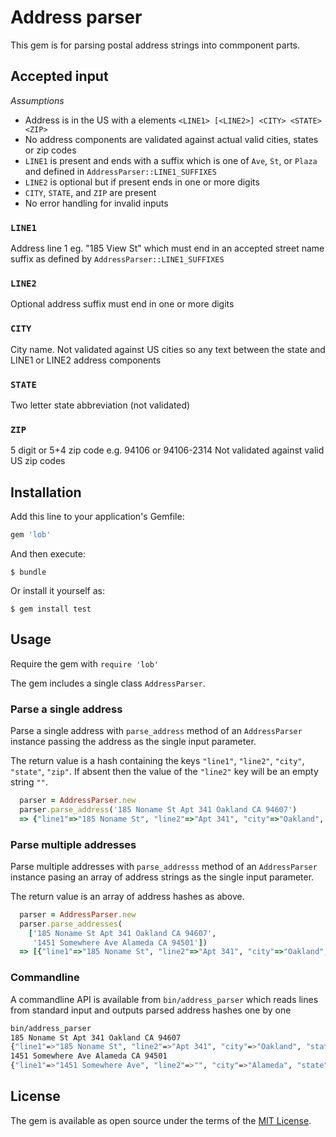 # Address parser

This gem is for parsing postal address strings into commponent parts.

## Accepted input

*Assumptions*
- Address is in the US with a elements `<LINE1> [<LINE2>] <CITY> <STATE> <ZIP>`
- No address components are validated against actual valid cities, states or zip codes
- `LINE1` is present and ends with a suffix which is one of `Ave`, `St`, or `Plaza` and defined in `AddressParser::LINE1_SUFFIXES`
- `LINE2` is optional but if present ends in one or more digits
- `CITY`, `STATE`, and `ZIP` are present
- No error handling for invalid inputs

### `LINE1`
Address line 1 eg. "185 View St" which must end in an accepted street name suffix as defined by `AddressParser::LINE1_SUFFIXES`
### `LINE2`
Optional address suffix must end in one or more digits
### `CITY`
City name.  Not validated against US cities so any text between the state and LINE1 or LINE2 address components
### `STATE`
Two letter state abbreviation (not validated)

### `ZIP`
5 digit or 5+4 zip code e.g. 94106 or 94106-2314
Not validated against valid US zip codes

## Installation

Add this line to your application's Gemfile:

```ruby
gem 'lob'
```

And then execute:

    $ bundle

Or install it yourself as:

    $ gem install test

## Usage

Require the gem with `require 'lob'`

The gem includes a single class `AddressParser`.

### Parse a single address

Parse a single address with `parse_address` method of an `AddressParser` instance passing the address as the single input parameter.  

The return value is a hash containing the keys `"line1"`, `"line2"`, `"city"`, `"state"`, `"zip"`.  If absent then the value of the `"line2"` key will be an empty string `""`.
```ruby
  parser = AddressParser.new
  parser.parse_address('185 Noname St Apt 341 Oakland CA 94607')
  => {"line1"=>"185 Noname St", "line2"=>"Apt 341", "city"=>"Oakland", "state"=>"CA", "zip"=>"94607"}
```

### Parse multiple addresses

Parse multiple addresses with `parse_addresss` method of an `AddressParser` instance pasing an array of address strings as the single input parameter.

The return value is an array of address hashes as above.

```ruby
  parser = AddressParser.new
  parser.parse_addresses(
    ['185 Noname St Apt 341 Oakland CA 94607',
     '1451 Somewhere Ave Alameda CA 94501'])
  => [{"line1"=>"185 Noname St", "line2"=>"Apt 341", "city"=>"Oakland", "state"=>"CA", "zip"=>"94607"},{"1451 Somewhere Ave", "line2"=>"", "city"=>"Alameda", "zip"=>"94501"}]
```

### Commandline

A commandline API is available from `bin/address_parser` which reads lines from standard input and outputs parsed address hashes one by one

```bash
bin/address_parser 
185 Noname St Apt 341 Oakland CA 94607
{"line1"=>"185 Noname St", "line2"=>"Apt 341", "city"=>"Oakland", "state"=>"CA", "zip"=>"94607"}
1451 Somewhere Ave Alameda CA 94501
{"line1"=>"1451 Somewhere Ave", "line2"=>"", "city"=>"Alameda", "state"=>"CA", "zip"=>"94501"}
```

## License

The gem is available as open source under the terms of the [MIT License](http://opensource.org/licenses/MIT).

